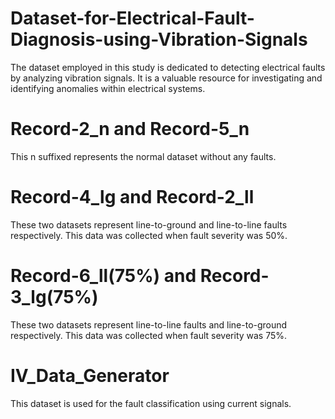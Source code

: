 # Dataset-for-Electrical-Fault-Diagnosis-using-Vibration-Signals
The dataset employed in this study is dedicated to detecting electrical faults by analyzing vibration signals. It is a valuable resource for investigating and identifying anomalies within electrical systems.
# Record-2_n and Record-5_n
This n suffixed represents the normal dataset without any faults.
# Record-4_lg and Record-2_ll
These two datasets represent line-to-ground and line-to-line faults respectively. This data was collected when fault severity was 50%.
# Record-6_ll(75%) and Record-3_lg(75%)
These two datasets represent line-to-line faults and line-to-ground respectively. This data was collected when fault severity was 75%.
# IV_Data_Generator
This dataset is used for the fault classification using current signals.

